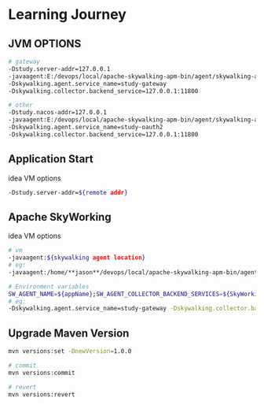 # Learning Journey

## JVM OPTIONS

```bash
# gateway
-Dstudy.server-addr=127.0.0.1
-javaagent:E:/devops/local/apache-skywalking-apm-bin/agent/skywalking-agent.jar
-Dskywalking.agent.service_name=study-gateway
-Dskywalking.collector.backend_service=127.0.0.1:11800

# other
-Dstudy.nacos-addr=127.0.0.1
-javaagent:E:/devops/local/apache-skywalking-apm-bin/agent/skywalking-agent.jar
-Dskywalking.agent.service_name=study-oauth2
-Dskywalking.collector.backend_service=127.0.0.1:11800
```

## Application Start

idea VM options

```bash
-Dstudy.server-addr=${remote addr} 
```

## Apache SkyWorking

idea VM options

```bash
# vm
-javaagent:${skywalking agent location}
# eg:
-javaagent:/home/**jason**/devops/local/apache-skywalking-apm-bin/agent/skywalking-agent.jar

# Environment variables
SW_AGENT_NAME=${appName};SW_AGENT_COLLECTOR_BACKEND_SERVICES=${SkyWorking Server Addr:127.0.0.1:11800}
# eg:
-Dskywalking.agent.service_name=study-gateway -Dskywalking.collector.backend_service=127.0.0.1:11800
```

## Upgrade Maven Version

```bash
mvn versions:set -DnewVersion=1.0.0

# commit
mvn versions:commit

# revert
mvn versions:revert
```